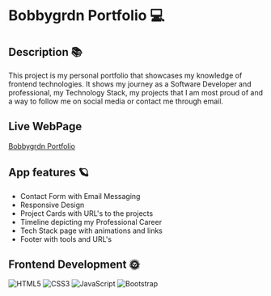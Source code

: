 # Bobbygrdn Portfolio 💻
## Description 📚
 This project is my personal portfolio that showcases my knowledge of frontend technologies. It shows my journey as a Software Developer and professional, my Technology Stack, my projects that I am most proud of and a way to follow me on social media or contact me through email.  

## Live WebPage
[Bobbygrdn Portfolio](https://bobbygrdn.github.io/bobbygrdn-portfolio/)

## App features 🪐
 - Contact Form with Email Messaging
- Responsive Design
- Project Cards with URL's to the projects
- Timeline depicting my Professional Career
- Tech Stack page with animations and links
- Footer with tools and URL's 
## Frontend Development 🌞 
 ![HTML5](https://img.shields.io/badge/html5-%23E34F26.svg?style=for-the-badge&logo=html5&logoColor=white) ![CSS3](https://img.shields.io/badge/css3-%231572B6.svg?style=for-the-badge&logo=css3&logoColor=white) ![JavaScript](https://img.shields.io/badge/javascript-%23323330.svg?style=for-the-badge&logo=javascript&logoColor=%23F7DF1E) ![Bootstrap](https://img.shields.io/badge/bootstrap-%23563D7C.svg?style=for-the-badge&logo=bootstrap&logoColor=white) 
 
 